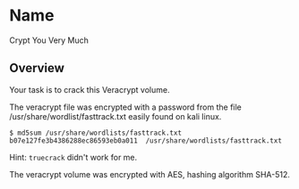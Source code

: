# Name

Crypt You Very Much

## Overview

Your task is to crack this Veracrypt volume.

The veracrypt file was encrypted with a password from the file /usr/share/wordlist/fasttrack.txt easily found on kali linux.

```
$ md5sum /usr/share/wordlists/fasttrack.txt 
b07e127fe3b4386288ec86593eb0a011  /usr/share/wordlists/fasttrack.txt
```

Hint: `truecrack` didn't work for me. 

The veracrypt volume was encrypted with AES, hashing algorithm SHA-512.